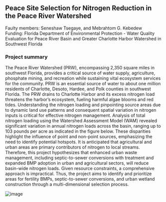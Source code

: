 ## Peace Site Selection for Nitrogen Reduction in the Peace River Watershed
Faulty members: Seneshaw Tsegaye, and Mebrahtom G. Kebedew    
Funding: Florida Department of Environmental Protection - Water Quality Evaluation for Peace River Basin and Greater Charlotte Harbor Watershed in Southwest Florida 

### Project summary
The Peace River Watershed (PRW), encompassing 2,350 square miles in southwest Florida, provides a critical source of water supply, agriculture, phosphate mining, and recreation while sustaining vital ecosystem services for the community. PRW is an essential source of water to about one million residents of Charlotte, Desoto, Hardee, and Polk counties in southwest Florida. The PRW drains to Charlotte Harbor and its excess nitrogen load threatens the harbor’s ecosystem, fueling harmful algae blooms and red tides. Understanding the nitrogen loading and pinpointing source areas due to dynamic land use patterns and consequent spatial variation in nitrogen inputs is critical for effective nitrogen management. Analysis of total nitrogen loading using the Watershed Assessment Model (WAM) revealed significant variation in annual nitrogen loads across the basin, ranging up to 103 pounds per acre as indicated in the figure below. These disparities highlight the influence of point and non-point sources, emphasizing the need to identify potential hotspots. It is anticipated that agricultural and urban areas are primary contributors of nitrogen to local streams. Therefore, this project hypothesizes that enhanced urban waste management, including septic-to-sewer conversions with treatment and expanded BMP adoption in urban and agricultural sectors, will reduce basin-wide nitrogen loads. Given resource constraints, a comprehensive approach is impractical. Thus, the project aims to identify and prioritize areas for fertility BMPs, septic-to-sewer conversions, and urban wetland construction through a multi-dimensional selection process.

![image](https://github.com/user-attachments/assets/2fc41104-335c-4d08-906d-b1f787bdfb90)
